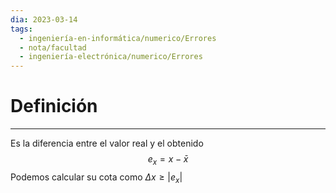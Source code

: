 ```yaml
---
dia: 2023-03-14
tags:
  - ingeniería-en-informática/numerico/Errores
  - nota/facultad
  - ingeniería-electrónica/numerico/Errores
---
```

# Definición
---
Es la diferencia entre el valor real y el obtenido $$ e_x = x - \bar{x} $$
Podemos calcular su cota como $\Delta x \ge |e_{x}|$ 